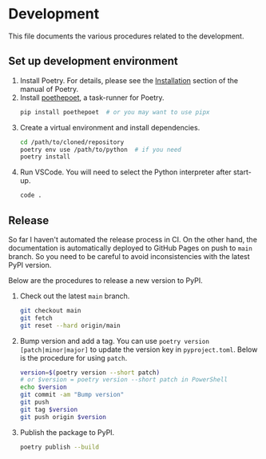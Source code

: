 # Development

This file documents the various procedures related to the development.

## Set up development environment


1. Install Poetry. For details, please see the [Installation](https://python-poetry.org/docs/) section of the manual of Poetry.
2. Install [poethepoet](https://github.com/nat-n/poethepoet), a task-runner for Poetry.
   ```bash
   pip install poethepoet  # or you may want to use pipx
   ```
3. Create a virtual environment and install dependencies.
   ```bash
   cd /path/to/cloned/repository
   poetry env use /path/to/python  # if you need
   poetry install
   ```
4. Run VSCode. You will need to select the Python interpreter after start-up.
   ```bash
   code .
   ```



## Release


So far I haven't automated the release process in CI. On the other hand, the documentation is automatically deployed to GitHub Pages on push to `main` branch. So you need to be careful to avoid inconsistencies with the latest PyPI version.

Below are the procedures to release a new version to PyPI.


1. Check out the latest `main` branch.
    ```bash
    git checkout main
    git fetch
    git reset --hard origin/main
    ```
2. Bump version and add a tag. You can use `poetry version [patch|minor|major]` to update the version key in `pyproject.toml`. Below is the procedure for using `patch`.
    ```bash
    version=$(poetry version --short patch) 
    # or $version = poetry version --short patch in PowerShell
    echo $version
    git commit -am "Bump version"
    git push
    git tag $version
    git push origin $version
    ```
3. Publish the package to PyPI.
   ```bash
   poetry publish --build
   ```
